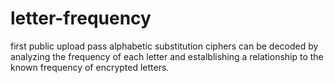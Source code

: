 # letter-frequency
first public upload pass
alphabetic substitution ciphers can be decoded by analyzing the frequency of each letter and estalblishing a relationship to the known frequency of encrypted letters. 
